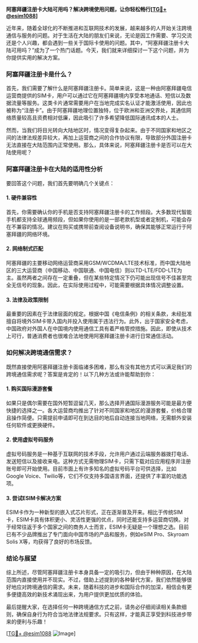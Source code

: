 **阿塞拜疆注册卡大陆可用吗？解决跨境使用问题，让你轻松畅行[[TG💪+ @esim1088](https://t.me/s/esim1088)]**

近年来，随着全球化的不断推进和互联网技术的发展，越来越多的人开始关注跨境通信与服务的问题。对于生活在大陆的朋友们来说，无论是因工作需要、学习交流还是个人兴趣，都会遇到一些关于国际卡使用的问题。其中，“阿塞拜疆注册卡大陆可用吗？”成为了一个热门话题。今天，我们就来详细探讨一下这个问题，并为你提供实用的解决方案。

### 阿塞拜疆注册卡是什么？

首先，我们需要了解什么是阿塞拜疆注册卡。简单来说，这是一种由阿塞拜疆电信运营商提供的SIM卡，用户可以通过它在阿塞拜疆境内享受本地通话、短信以及数据流量等服务。这类卡片通常需要用户在当地完成实名认证才能激活使用，因此也被称为“注册卡”。由于阿塞拜疆地理位置独特，位于欧洲和亚洲交界处，其通信网络质量较高且资费相对低廉，因此吸引了许多希望降低国际通讯成本的人士。

然而，当我们将目光转向大陆地区时，情况变得复杂起来。由于不同国家和地区之间的法律法规差异较大，再加上运营商之间的合作协议有限，导致部分外国注册卡无法直接在大陆范围内正常使用。那么，具体来说，阿塞拜疆注册卡是否可以在大陆使用呢？

### 阿塞拜疆注册卡在大陆的适用性分析

要回答这个问题，我们首先要明确几个关键点：

#### 1. **硬件兼容性**
   首先，你需要确认你的手机是否支持阿塞拜疆注册卡的工作频段。大多数现代智能手机都支持全球通用频段，但如果你使用的是一部老款机型或者定制机，可能会存在不兼容的情况。建议在购买或携带前查阅设备说明书，确保其能够正常运行于阿塞拜疆的网络环境。

#### 2. **网络制式匹配**
   阿塞拜疆的主要移动网络运营商采用GSM/WCDMA/LTE技术标准，而中国大陆地区的三大运营商（中国移动、中国联通、中国电信）则以TD-LTE/FDD-LTE为主。虽然两者之间存在一定重叠，但在某些特定情况下仍可能出现信号不佳甚至完全无信号的现象。因此，在实际使用过程中，可能需要根据具体情况调整设置。

#### 3. **法律及政策限制**
   最重要的因素在于法律层面的规定。根据中国《电信条例》的相关条款，未经批准擅自将境外SIM卡带入国内并投入使用属于违法行为。此外，出于国家安全考虑，中国政府对外国人在中国境内使用通信工具有着严格管控措施。因此，即使从技术上可行，普通消费者也很难合法地使用阿塞拜疆注册卡进行日常通信活动。

### 如何解决跨境通信需求？

既然直接使用阿塞拜疆注册卡面临诸多困难，那么有没有其他方式可以满足我们的跨境通信需求呢？答案是肯定的！以下几种方法或许能帮助到你：

#### 1. **购买国际漫游套餐**
   如果只是偶尔需要在国外短暂逗留几天，那么选择开通国际漫游服务可能是最方便快捷的选择之一。各大运营商均推出了针对不同国家和地区的漫游套餐，价格合理且操作简便。只需提前申请即可在到达目的地后自动连接当地网络，无需额外安装任何软件或更换硬件。

#### 2. **使用虚拟号码服务**
   虚拟号码服务是一种基于互联网的技术手段，允许用户通过云端服务器拨打电话、发送短信以及接收来电。这种方式无需物理SIM卡，只需下载对应应用程序并注册账号即可开始使用。目前市面上有许多知名的虚拟号码平台可供选择，比如Google Voice、Twilio等，它们不仅支持多国语言界面，还提供了丰富的功能选项。

#### 3. **尝试ESIM卡解决方案**
   ESIM卡作为一种新型的嵌入式芯片形式，正在逐渐普及开来。相比于传统SIM卡，ESIM卡具有体积更小、灵活性更强的优点，同时还能支持多运营商切换。对于经常往返于多个国家之间的商务人士而言，ESIM卡无疑是一个理想之选。目前已有不少品牌推出了专门面向中国市场的产品和服务，例如eSIM Pro、Skyroam Solis X等，均获得了良好的市场反馈。

### 结论与展望

综上所述，尽管阿塞拜疆注册卡本身具备一定的吸引力，但由于种种原因，在大陆范围内直接使用并不现实。不过，借助上述提到的各种替代方案，我们依然能够很好地应对跨境通信的需求。未来，随着科技的进步和国际合作的加深，相信会有更多便捷高效的新技术涌现出来，为用户提供更加优质的体验。

最后提醒大家，在选择任何一种跨境通信方式之前，请务必仔细阅读相关条款细则，确保自身行为符合当地法律法规要求。只有这样，才能真正享受到科技进步带来的便利与乐趣！

[[TG💪+ @esim1088](https://t.me/s/esim1088) ![Image](https://i.postimg.cc/4NQfJmqS/Snipaste-2025-05-13-00-14-12.png)]